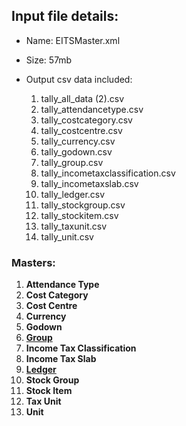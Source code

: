 ## Input file details:

- Name: EITSMaster.xml
- Size: 57mb

- Output csv data included:
  1. tally_all_data (2).csv
  2. tally_attendancetype.csv
  3. tally_costcategory.csv
  4. tally_costcentre.csv
  5. tally_currency.csv
  6. tally_godown.csv
  7. tally_group.csv
  8. tally_incometaxclassification.csv
  9. tally_incometaxslab.csv
  10. tally_ledger.csv
  11. tally_stockgroup.csv
  12. tally_stockitem.csv
  13. tally_taxunit.csv
  14. tally_unit.csv

### Masters:

1. **Attendance Type**
2. **Cost Category**
3. **Cost Centre**
4. **Currency**
5. **Godown**
6. [**Group**](./Group/readme.md)
7. **Income Tax Classification**
8. **Income Tax Slab**
9. [**Ledger**](./Ledger/readme.md)
10. **Stock Group**
11. **Stock Item**
12. **Tax Unit**
13. **Unit**
